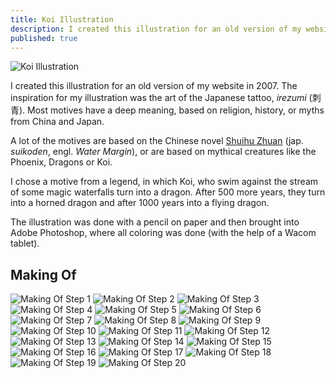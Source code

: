 ```yaml
---
title: Koi Illustration
description: I created this illustration for an old version of my website in 2007. It was done with a pencil on paper and then brought into Adobe Photoshop, where all coloring was done (with the help of a Wacom tablet).
published: true
---
```


<Row variant="fullsize">

![Koi Illustration](./images/cover.jpg)

</Row>

<Row variant="bigLeft">

I created this illustration for an old version of my website in 2007. The inspiration for my illustration was the art of the Japanese tattoo, _irezumi_ (刺青). Most motives have a deep meaning, based on religion, history, or myths from China and Japan.

A lot of the motives are based on the Chinese novel [Shuihu Zhuan](https://en.wikipedia.org/wiki/Water_Margin) (jap. _suikoden_, engl. _Water Margin_), or are based on mythical creatures like the Phoenix, Dragons or Koi.

I chose a motive from a legend, in which Koi, who swim against the stream of some magic waterfalls turn into a dragon. After 500 more years, they turn into a horned dragon and after 1000 years into a flying dragon.

The illustration was done with a pencil on paper and then brought into Adobe Photoshop, where all coloring was done (with the help of a Wacom tablet).

</Row>

## Making Of

<Row variant="fullsize">

![Making Of Step 1](./images/koi-making-of-01.jpg)
![Making Of Step 2](./images/koi-making-of-02.jpg)
![Making Of Step 3](./images/koi-making-of-03.jpg)
![Making Of Step 4](./images/koi-making-of-04.jpg)
![Making Of Step 5](./images/koi-making-of-05.jpg)
![Making Of Step 6](./images/koi-making-of-06.jpg)
![Making Of Step 7](./images/koi-making-of-07.jpg)
![Making Of Step 8](./images/koi-making-of-08.jpg)
![Making Of Step 9](./images/koi-making-of-09.jpg)
![Making Of Step 10](./images/koi-making-of-10.jpg)
![Making Of Step 11](./images/koi-making-of-11.jpg)
![Making Of Step 12](./images/koi-making-of-12.jpg)
![Making Of Step 13](./images/koi-making-of-13.jpg)
![Making Of Step 14](./images/koi-making-of-14.jpg)
![Making Of Step 15](./images/koi-making-of-15.jpg)
![Making Of Step 16](./images/koi-making-of-16.jpg)
![Making Of Step 17](./images/koi-making-of-17.jpg)
![Making Of Step 18](./images/koi-making-of-18.jpg)
![Making Of Step 19](./images/koi-making-of-19.jpg)
![Making Of Step 20](./images/koi-making-of-20.jpg)

</Row>
